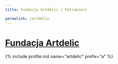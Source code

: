 ```yaml
---
title: Fundacja Artdelic | Patromierz

permalink: /artdelic
---
```


# [Fundacja Artdelic](https://patronite.pl/artdelic)

{% include profile.md name="artdelic" prefix="a" %}
